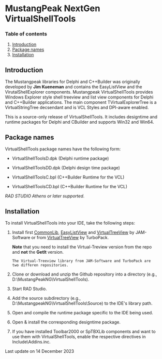MustangPeak NextGen VirtualShellTools
=====================================

### Table of contents
1.  [Introduction](#Introduction)
2.  [Package names](#Package-names)
3.  [Installation](#Installation)

## Introduction

The Mustangpeak libraries for Delphi and C++Builder was originally developed by **Jim 
Kueneman** and contains the EasyListView and the VirutalShellExplorer components.
Mustangpeak VirtualShellTools provides Windows Explorer style shell treeview and list
view components for Delphi and C++Builder applications.
The main component TVirtualExplorerTree is a VirtualStringTree decsendant and is
VCL Styles and DPI-aware enabled.

This is a source-only release of VirtualShellTools. It includes designtime and runtime
packages for Delphi and CBuilder and supports Win32 and Win64.

## Package names

VirtualShellTools package names have the following form:

- VirtualShellToolsD.dpk        (Delphi runtime package)
- VirtualShellToolsDD.dpk       (Delphi design time package)

- VirtualShellToolsC.bpl        (C++Builder Runtime for the VCL)
- VirtualShellToolsCD.bpl       (C++Builder Runtime for the VCL)

*RAD STUDIO Athens or later supported.*

## Installation

To install VirtualShellTools into your IDE, take the following steps:

  1. Install first [CommonLib](https://github.com/MustangPeakNG/CommonLib),
     [EasyListView](https://github.com/MustangPeakNG/EasyListView) and
     [VirtualTreeView](https://github.com/JAM-Software/Virtual-TreeView) by JAM-Software or from
     [VirtualTreeView](https://github.com/TurboPack/Virtual-TreeView) by TurboPack.

     **Note** that you need to install the Virtual-Treview version from the repo and **not**
     the **GetIt** version.

		 The Virtual-Treeview library from JAM-Software and TurboPack are two differen repositories.

  2. Clone or download and unzip the Github repository into a directory
     (e.g., D:\MustangPeakNG\VirtualShellTools). 

  3. Start RAD Studio.

  4. Add the source subdirectory (e.g., D:\MustangpeakNG\VirtualShellTools\Source) to the
     IDE's library path.

  5. Open and compile the runtime package specific to the IDE being used.

  6. Open & install the corresponding designtime package.

  7. If you have installed Toolbar2000 or SpTBXLib components and want to use them
     with VirtualShellTools, enable the respective directives in Include\Addins.inc.

Last update on 14 December 2023